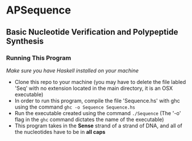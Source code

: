 # APSequence
## Basic Nucleotide Verification and Polypeptide Synthesis


### Running This Program

*Make sure you have Haskell installed on your machine*

- Clone this repo to your machine (you may have to delete the file labled 'Seq' with no extension located in the main directory, it is an OSX executable)
- In order to run this program, compile the file 'Sequence.hs' with ghc using the command ``` ghc -o Sequence Sequence.hs ```
- Run the executable created using the command ``` ./Sequence ``` (The '-o' flag in the ``` ghc ``` command dictates the name of the executable)
- This program takes in the **Sense** strand of a strand of DNA, and all of the nucleotides have to be in **all caps**



